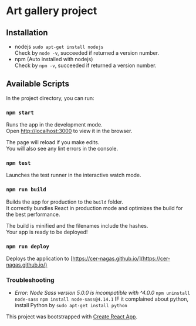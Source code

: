 # Art gallery project

## Installation

- nodejs `sudo apt-get install nodejs`\
Check by `node -v`, succeeded if returned a version number.
- npm (Auto installed with nodejs)\
Check by `npm -v`, succeeded if returned a version number.

## Available Scripts

In the project directory, you can run:

### `npm start`

Runs the app in the development mode.\
Open [http://localhost:3000](http://localhost:3000) to view it in the browser.

The page will reload if you make edits.\
You will also see any lint errors in the console.

### `npm test`

Launches the test runner in the interactive watch mode.

### `npm run build`

Builds the app for production to the `build` folder.\
It correctly bundles React in production mode and optimizes the build for the best performance.

The build is minified and the filenames include the hashes.\
Your app is ready to be deployed!

### `npm run deploy`

Deploys the application to [https://cer-nagas.github.io/](https://cer-nagas.github.io/)


### Troubleshooting
- *Error: Node Sass version 5.0.0 is incompatible with ^4.0.0* 
`npm uninstall node-sass`
`npm install node-sass@4.14.1`
IF it complained about python, install Python by `sudo apt-get install python`


This project was bootstrapped with [Create React App](https://github.com/facebook/create-react-app).